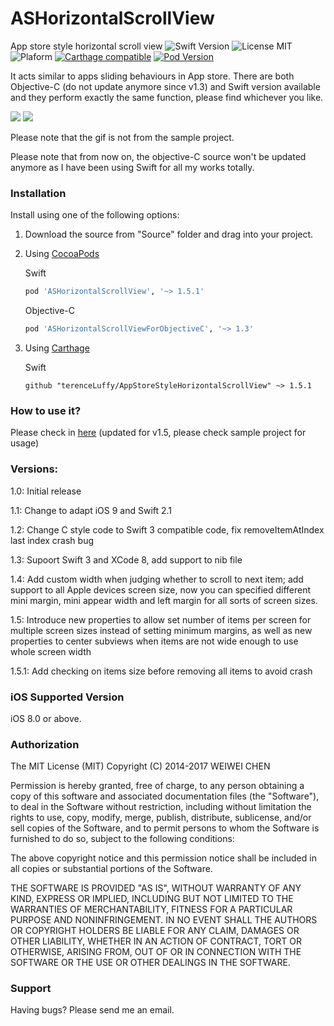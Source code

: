 ASHorizontalScrollView
=================================

App store style horizontal scroll view
![Swift Version](https://img.shields.io/badge/Swift-3.0.1-orange.svg) 
![License MIT](https://img.shields.io/badge/License-MIT-lightgrey.svg) 
![Plaform](https://img.shields.io/badge/Platform-iOS-lightgrey.svg )
[![Carthage compatible](https://img.shields.io/badge/Carthage-compatible-brightgreen.svg)](https://github.com/Carthage/Carthage)
[![Pod Version](https://img.shields.io/badge/Pod-1.1.0-6193DF.svg)](https://cocoapods.org/)

It acts similar to apps sliding behaviours in App store. There are both Objective-C (do not update anymore since v1.3) and Swift version available and they perform exactly the same function, please find whichever you like.

![](/images/thumbookr1.gif)  ![](/images/thumbookr2.gif)

Please note that the gif is not from the sample project.

Please note that from now on, the objective-C source won't be updated anymore as I have been using Swift for all my works totally.

### Installation
Install using one of the following options:

1. Download the source from "Source" folder and drag into your project.
2. Using [CocoaPods](http://cocoapods.org)

    Swift
    ```ruby
    pod 'ASHorizontalScrollView', '~> 1.5.1'
    ```

    Objective-C
    ```ruby
    pod 'ASHorizontalScrollViewForObjectiveC', '~> 1.3'
    ```

3. Using [Carthage](https://github.com/Carthage/Carthage)

    Swift
    ```shell
    github "terenceLuffy/AppStoreStyleHorizontalScrollView" ~> 1.5.1
    ```

### How to use it?
Please check in [here](http://terenceluffy.github.io/how-to-use-ASHorizontalScrollView/) (updated for v1.5, please check sample project for usage)

### Versions:
1.0: Initial release

1.1: Change to adapt iOS 9 and Swift 2.1

1.2: Change C style code to Swift 3 compatible code, fix removeItemAtIndex last index crash bug

1.3: Supoort Swift 3 and XCode 8, add support to nib file

1.4: Add custom width when judging whether to scroll to next item; add support to all Apple devices screen size, now you can specified different mini margin, mini appear width and left margin for all sorts of screen sizes. 

1.5: Introduce new properties to allow set number of items per screen for multiple screen sizes instead of setting minimum margins, as well as new properties to center subviews when items are not wide enough to use whole screen width

1.5.1: Add checking on items size before removing all items to avoid crash

### iOS Supported Version
iOS 8.0 or above.

### Authorization
The MIT License (MIT)
Copyright (C) 2014-2017 WEIWEI CHEN

Permission is hereby granted, free of charge, to any person obtaining a copy of this software and associated documentation files (the "Software"), to deal in the Software without restriction, including without limitation the rights to use, copy, modify, merge, publish, distribute, sublicense, and/or sell copies of the Software, and to permit persons to whom the Software is furnished to do so, subject to the following conditions:

The above copyright notice and this permission notice shall be included in all copies or substantial portions of the Software.

THE SOFTWARE IS PROVIDED "AS IS", WITHOUT WARRANTY OF ANY KIND, EXPRESS OR IMPLIED, INCLUDING BUT NOT LIMITED TO THE WARRANTIES OF MERCHANTABILITY, FITNESS FOR A PARTICULAR PURPOSE AND NONINFRINGEMENT. IN NO EVENT SHALL THE AUTHORS OR COPYRIGHT HOLDERS BE LIABLE FOR ANY CLAIM, DAMAGES OR OTHER LIABILITY, WHETHER IN AN ACTION OF CONTRACT, TORT OR OTHERWISE, ARISING FROM, OUT OF OR IN CONNECTION WITH THE SOFTWARE OR THE USE OR OTHER DEALINGS IN THE SOFTWARE.

### Support
Having bugs? Please send me an email.
